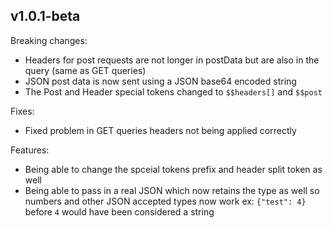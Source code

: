 ## v1.0.1-beta

Breaking changes:

-   Headers for post requests are not longer in postData but are also in the query (same as GET queries)
-   JSON post data is now sent using a JSON base64 encoded string
-   The Post and Header special tokens changed to `$$headers[]` and `$$post`

Fixes:

-   Fixed problem in GET queries headers not being applied correctly

Features:

-   Being able to change the spceial tokens prefix and header split token as well
-   Being able to pass in a real JSON which now retains the type as well so numbers and other JSON accepted types now work ex: `{"test": 4}` before `4` would have been considered a string
